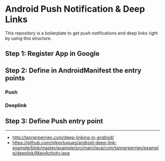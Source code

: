 # Android Push Notification & Deep Links

This repository is a boilerplate to get push notifications and deep links right by using this structure.

## Step 1: Register App in Google

## Step 2: Define in AndroidManifest the entry points

### Push

### Deeplink

## Step 3: Define Push entry point


--------

- http://tannerperrien.com/deep-linking-in-android/
- https://github.com/nilportugues/android-deep-link-example/blob/master/example/src/main/java/com/tannerperrien/example/deeplink/MainActivity.java
